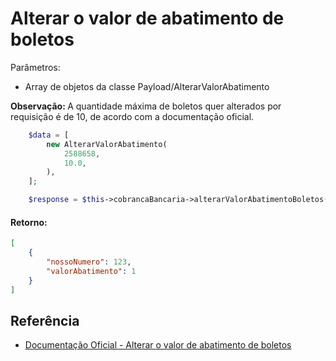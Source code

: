 # Alterar o valor de abatimento de boletos

Parâmetros:
- Array de objetos da classe Payload/AlterarValorAbatimento

<b>Observação: </b>A quantidade máxima de boletos quer alterados por requisição é de 10, de acordo com a documentação oficial.

```php
    $data = [
        new AlterarValorAbatimento(
            2588658,
            10.0,
        ),
    ];

    $response = $this->cobrancaBancaria->alterarValorAbatimentoBoletos($data);
```
#### Retorno:

```json
[
    {
        "nossoNumero": 123,
        "valorAbatimento": 1
    }
]
```

## Referência

- [Documentação Oficial - Alterar o valor de abatimento de boletos](https://documenter.getpostman.com/view/20565799/Uzs6yNhe#2aeb68fb-11f0-4ee9-941f-91ae00fb7743)